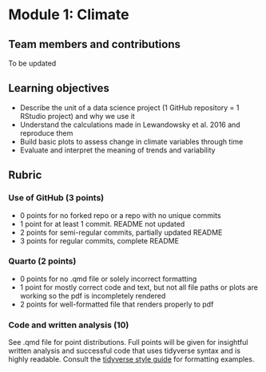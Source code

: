 # Module 1: Climate

## Team members and contributions
To be updated

## Learning objectives

 - Describe the unit of a data science project (1 GitHub repository = 1 RStudio project) and why we use it
 - Understand the calculations made in Lewandowsky et al. 2016 and reproduce them
 - Build basic plots to assess change in climate variables through time
 - Evaluate and interpret the meaning of trends and variability
 
## Rubric

### Use of GitHub (3 points)
 - 0 points for no forked repo or a repo with no unique commits
 - 1 point for at least 1 commit. README not updated
 - 2 points for semi-regular commits, partially updated README
 - 3 points for regular commits, complete README
 
### Quarto (2 points)
 - 0 points for no .qmd file or solely incorrect formatting
 - 1 point for mostly correct code and text, but not all file paths or plots are working so the pdf is incompletely rendered
 - 2 points for well-formatted file that renders properly to pdf

### Code and written analysis (10)
See .qmd file for point distributions. 
Full points will be given for insightful written analysis and successful code that uses tidyverse syntax and is highly readable. 
Consult the [tidyverse style guide](https://style.tidyverse.org/) for formatting examples. 

